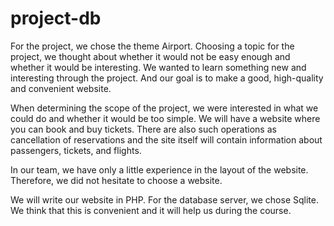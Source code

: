 # project-db
For the project, we chose the theme Airport. Choosing a topic for the project, we thought about whether it would not be easy enough and whether it would be interesting. We wanted to learn something new and interesting through the project. And our goal is to make a good, high-quality and convenient website.

When determining the scope of the project, we were interested in what we could do and whether it would be too simple. We will have a website where you can book and buy tickets. There are also such operations as cancellation of reservations and the site itself will contain information about passengers, tickets, and flights.

In our team, we have only a little experience in the layout of the website. Therefore, we did not hesitate to choose a website.

We will write our website in PHP. For the database server, we chose Sqlite. We think that this is convenient and it will help us during the course.

